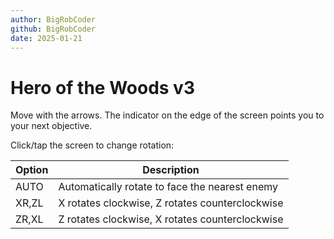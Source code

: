 ```yaml
---
author: BigRobCoder
github: BigRobCoder
date: 2025-01-21
---
```


# Hero of the Woods v3

Move with the arrows. The indicator on the edge of the screen points you to your next objective.

Click/tap the screen to change rotation:

| Option | Description |
| ------ | ----------- |
| AUTO | Automatically rotate to face the nearest enemy |
| XR,ZL | X rotates clockwise, Z rotates counterclockwise |
| ZR,XL | Z rotates clockwise, X rotates counterclockwise |

